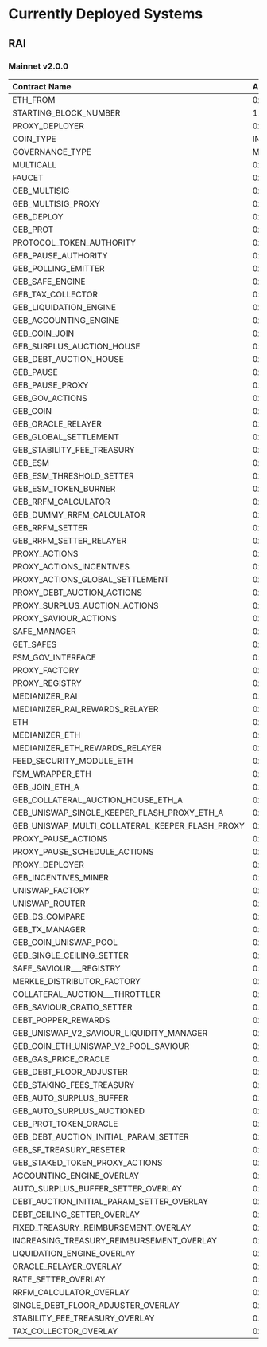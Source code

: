 # Currently Deployed Systems

## RAI

### Mainnet v2.0.0

| Contract Name | Address |
| :--- | :--- |
| ETH\_FROM | 0x7FAfc11677649DB6AbFEC127B4B776D585520ae1 |
| STARTING\_BLOCK\_NUMBER | 11848304 |
| PROXY\_DEPLOYER | 0x631e38D6Dc0F4A26F6BE0d3d0E4ebA3d02033aB4 |
| COIN\_TYPE | INDEX |
| GOVERNANCE\_TYPE | MULTISIG-SAFE |
| MULTICALL | 0x51812e07497586ce025D798Bb44b6d11bBEe3a01 |
| FAUCET | 0x0000000000000000000000000000000000000000 |
| GEB\_MULTISIG | 0x427A277eA53e25143B3b509C684aA4D0EB8bA01b |
| GEB\_MULTISIG\_PROXY | 0x2695b1dC32899c07d177A287f006b6569216a5a1 |
| GEB\_DEPLOY | 0x24AcC85528e6dd5B9C297fb8821522D36B1Ae09f |
| GEB\_PROT | 0x6243d8CEA23066d098a15582d81a598b4e8391F4 |
| PROTOCOL\_TOKEN\_AUTHORITY | 0xcb8479840A5576B1cafBb3FA7276e04Df122FDc7 |
| GEB\_PAUSE\_AUTHORITY | 0x1490a828957f1E23491c8d69273d684B15c6E25A |
| GEB\_POLLING\_EMITTER | 0xf7Da963B88194a9bc6775e93d39c70c6e3f04f6F |
| GEB\_SAFE\_ENGINE | 0xCC88a9d330da1133Df3A7bD823B95e52511A6962 |
| GEB\_TAX\_COLLECTOR | 0xcDB05aEda142a1B0D6044C09C64e4226c1a281EB |
| GEB\_LIQUIDATION\_ENGINE | 0x27Efc6FFE79692E0521E7e27657cF228240A06c2 |
| GEB\_ACCOUNTING\_ENGINE | 0xcEe6Aa1aB47d0Fb0f24f51A3072EC16E20F90fcE |
| GEB\_COIN\_JOIN | 0x0A5653CCa4DB1B6E265F47CAf6969e64f1CFdC45 |
| GEB\_SURPLUS\_AUCTION\_HOUSE | 0xEeF4ea1A548417Df1e7f0f6Ab89494eED9e06B70 |
| GEB\_DEBT\_AUCTION\_HOUSE | 0x1896adBE708bF91158748B3F33738Ba497A69e8f |
| GEB\_PAUSE | 0x2cDE6A1147B0EE61726b86d83Fd548401B1162c7 |
| GEB\_PAUSE\_PROXY | 0xa57A4e6170930ac547C147CdF26aE4682FA8262E |
| GEB\_GOV\_ACTIONS | 0xe3Da59FEda69B4D83a10EB383230AFf439dd802b |
| GEB\_COIN | 0x03ab458634910AaD20eF5f1C8ee96F1D6ac54919 |
| GEB\_ORACLE\_RELAYER | 0x4ed9C0dCa0479bC64d8f4EB3007126D5791f7851 |
| GEB\_GLOBAL\_SETTLEMENT | 0x6368a4bA80fC780A9a0fEa547239C4635B97fD70 |
| GEB\_STABILITY\_FEE\_TREASURY | 0x83533fdd3285f48204215E9CF38C785371258E76 |
| GEB\_ESM | 0xa33Ea2Ac39902d4A206D6A1F8D38c7330C80f094 |
| GEB\_ESM\_THRESHOLD\_SETTER | 0x93EBA2905a2293E5C367eF053B5c2c07dc401311 |
| GEB\_ESM\_TOKEN\_BURNER | 0xB10409FC293F987841964C4FcFEf887D9ece799B |
| GEB\_RRFM\_CALCULATOR | 0x0564AeCEa06A74CaA67a4C4c37087851eEf56C29 |
| GEB\_DUMMY\_RRFM\_CALCULATOR | 0x9F02ddBFb4B045Df83D45c4d644027FBD7d72A6D |
| GEB\_RRFM\_SETTER | 0x7Acfc14dBF2decD1c9213Db32AE7784626daEb48 |
| GEB\_RRFM\_SETTER\_RELAYER | 0xD52Da90c20c4610fEf8faade2a1281FFa54eB6fB |
| PROXY\_ACTIONS | 0x880CECbC56F48bCE5E0eF4070017C0a4270F64Ed |
| PROXY\_ACTIONS\_INCENTIVES | 0x88A77b8Ff53329f88B8B6F9e29835FEc287349e0 |
| PROXY\_ACTIONS\_GLOBAL\_SETTLEMENT | 0x17b5d9914194a08c7Ef14451BA15E8aE4f92Cb93 |
| PROXY\_DEBT\_AUCTION\_ACTIONS | 0x3615A303674eC8bC0432f7e1BE8449A63a19d6Ef |
| PROXY\_SURPLUS\_AUCTION\_ACTIONS | 0x16B0BF0Bf031A3691f4bD600e5340fEDd149C0ED |
| PROXY\_SAVIOUR\_ACTIONS | 0x8bcb98529ACf08580F23e35912566143E3f9B370 |
| SAFE\_MANAGER | 0xEfe0B4cA532769a3AE758fD82E1426a03A94F185 |
| GET\_SAFES | 0xdf4BC9aA98cC8eCd90Ba2BEe73aD4a1a9C8d202B |
| FSM\_GOV\_INTERFACE | 0xe24F8B30fd28c90462c9BbC87A9A2a823636F533 |
| PROXY\_FACTORY | 0xA26e15C895EFc0616177B7c1e7270A4C7D51C997 |
| PROXY\_REGISTRY | 0x4678f0a6958e4D2Bc4F1BAF7Bc52E8F3564f3fE4 |
| MEDIANIZER\_RAI | 0xFbF4849a06F6e6F53EcB31D2f8BD61aA7874b268 |
| MEDIANIZER\_RAI\_REWARDS\_RELAYER | 0xE8063b122Bef35d6723E33DBb3446092877C6855 |
| ETH | 0xC02aaA39b223FE8D0A0e5C4F27eAD9083C756Cc2 |
| MEDIANIZER\_ETH | 0xb825e25856bD98b3f2FAF2aEb6Cb8742B38C4025 |
| MEDIANIZER\_ETH\_REWARDS\_RELAYER | 0xdD2e7750ebF07BB8Be147e712D5f8deDEE052fde |
| FEED\_SECURITY\_MODULE\_ETH | 0xD4A0E3EC2A937E7CCa4A192756a8439A8BF4bA91 |
| FSM\_WRAPPER\_ETH | 0x105b857583346E250FBD04a57ce0E491EB204BA3 |
| GEB\_JOIN\_ETH\_A | 0x2D3cD7b81c93f188F3CB8aD87c8Acc73d6226e3A |
| GEB\_COLLATERAL\_AUCTION\_HOUSE\_ETH\_A | 0x9fC9ae5c87FD07368e87D1EA0970a6fC1E6dD6Cb |
| GEB\_UNISWAP\_SINGLE\_KEEPER\_FLASH\_PROXY\_ETH\_A | 0x2419356360BEcD9929CAafC787CE018b42fA56FA |
| GEB\_UNISWAP\_MULTI\_COLLATERAL\_KEEPER\_FLASH\_PROXY | 0x12F906E4854EEDFdB1BD2DAA9100D1C3b0Cb7631 |
| PROXY\_PAUSE\_ACTIONS | 0x27a54e99dE813CE2E41BAa7F44d1F19FBA22B36D |
| PROXY\_PAUSE\_SCHEDULE\_ACTIONS | 0x534c3283059Fb3D62a93496a6aba8f97A37dAcCC |
| PROXY\_DEPLOYER | 0x631e38D6Dc0F4A26F6BE0d3d0E4ebA3d02033aB4 |
| GEB\_INCENTIVES\_MINER | 0xa706d4c39c315288113020f3e2D7e1095e912a20 |
| UNISWAP\_FACTORY | 0x5C69bEe701ef814a2B6a3EDD4B1652CB9cc5aA6f |
| UNISWAP\_ROUTER | 0x7a250d5630B4cF539739dF2C5dAcb4c659F2488D |
| GEB\_DS\_COMPARE | 0x10122261ff9520C590c0c3A679b7E3dFC8B09C64 |
| GEB\_TX\_MANAGER | 0xB7272627825D1cb633f705BC269F8e11126D7A25 |
| GEB\_COIN\_UNISWAP\_POOL | 0x8aE720a71622e824F576b4A8C03031066548A3B1 |
| GEB\_SINGLE\_CEILING\_SETTER | 0x54999Ee378b339f405a4a8a1c2f7722CD25960fa |
| SAFE\_SAVIOUR_\__REGISTRY | 0x2C6F6784585B45906Fce24f30C99f8ad6d94b5d4 |
| MERKLE\_DISTRIBUTOR\_FACTORY | 0xb5Ed650eF207e051453B68A2138D7cb67CC85E41 |
| COLLATERAL\_AUCTION_\__THROTTLER | 0x59536C9Ad1a390fA0F60813b2a4e8B957903Efc7 |
| GEB\_SAVIOUR\_CRATIO\_SETTER | 0xD58e867E1548D8294bc6C77585AF4015ab457880 |
| DEBT\_POPPER\_REWARDS | 0xe1d5181F0DD039aA4f695d4939d682C4cF874086 |
| GEB\_UNISWAP\_V2\_SAVIOUR\_LIQUIDITY\_MANAGER | 0x5D447CbE791E2F4c11d82f1F3E901DEc76f61763 |
| GEB\_COIN\_ETH\_UNISWAP\_V2\_POOL\_SAVIOUR | 0xA9402De5ce3F1E03Be28871b914F77A4dd5e4364 |
| GEB\_GAS\_PRICE\_ORACLE | 0x3a3e9d4D1AfC6f9d7e0E9A4032a7ddBc1500D7a5 |
| GEB\_DEBT\_FLOOR\_ADJUSTER | 0x0262Bd031B99c5fb99B47Dc4bEa691052f671447 |
| GEB\_STAKING\_FEES\_TREASURY | 0xF48406F92208308A0806374EFecE889c351Af7cd |
| GEB\_AUTO\_SURPLUS\_BUFFER | 0x1450f40E741F2450A95F9579Be93DD63b8407a25 |
| GEB\_AUTO\_SURPLUS\_AUCTIONED | 0xfCD7BcC44C3778880AEd0E025fd0aE5f7ce5Ba44 |
| GEB\_PROT\_TOKEN\_ORACLE | 0xF0b9A234C273250F8D3cE047D8b9cea773Ae3adE |
| GEB\_DEBT\_AUCTION\_INITIAL\_PARAM\_SETTER | 0x840E4e438711962DAc1a0c37B0588C08C92c29A5 |
| GEB\_SF\_TREASURY\_RESETER | 0x6F149aECc35364665B95C3Bad477d846F9993Dc8 |
| GEB\_STAKED\_TOKEN\_PROXY\_ACTIONS | 0xCAC0E15FC69639B30fB2D2d75A88520fe2317b63 |
| ACCOUNTING\_ENGINE\_OVERLAY | 0x458c1c0D9238652b657EbDC0F08e5023079D7664 |
| AUTO\_SURPLUS\_BUFFER\_SETTER\_OVERLAY | 0xB9c5555De58916FEc2CAbE9ef6C74062536d64b9 |
| DEBT\_AUCTION\_INITIAL\_PARAM\_SETTER\_OVERLAY | 0x262BE7C309C059C83C15f845C8b0dC25c3b2cDCE |
| DEBT\_CEILING\_SETTER\_OVERLAY | 0x840004858f8293D2BBc9F52bAf2bEC895088d683 |
| FIXED\_TREASURY\_REIMBURSEMENT\_OVERLAY | 0xf31e1df4f24D277073A40161B8F637b88988FaA2 |
| INCREASING\_TREASURY\_REIMBURSEMENT\_OVERLAY | 0x1dCeE093a7C952260f591D9B8401318f2d2d72Ac |
| LIQUIDATION\_ENGINE\_OVERLAY | 0x93336ba5b2eb5C86CabFaFf0dA91862410736960 |
| ORACLE\_RELAYER\_OVERLAY | 0x76eb2D1806de586Bd95Ae8f3F2182bB3fBC8530d |
| RATE\_SETTER\_OVERLAY | 0x02bEab987F36B6b71B4510C1C024bE9Da2AB569E |
| RRFM\_CALCULATOR\_OVERLAY | 0x8237123734A39c85DB6bBA6481ab7109B1bf3941 |
| SINGLE\_DEBT\_FLOOR\_ADJUSTER\_OVERLAY | 0x62AF4c0186d060EF7C30D31705aEaBE1FdA2E32B |
| STABILITY\_FEE\_TREASURY\_OVERLAY | 0x369200aBeDa6Ba6C02330Ba3c8701Fd93cb76BE3 |
| TAX\_COLLECTOR\_OVERLAY | 0x42Fc2F8A6C712d4cbf00fC67FE05aDAcFEbDe382 |

### 

